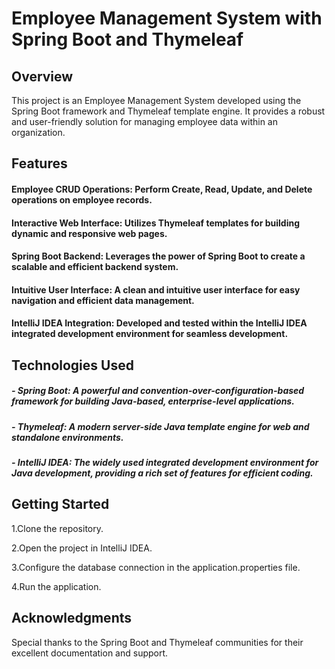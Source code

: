 
# Employee Management System with Spring Boot and Thymeleaf


## Overview
This project is an Employee Management System developed using the Spring Boot framework and Thymeleaf template engine. It provides a robust and user-friendly solution for managing employee data within an organization.
## Features
#### Employee CRUD Operations: Perform Create, Read, Update, and Delete operations on employee records.
#### Interactive Web Interface: Utilizes Thymeleaf templates for building dynamic and responsive web pages.
#### Spring Boot Backend: Leverages the power of Spring Boot to create a scalable and efficient backend system.
#### Intuitive User Interface: A clean and intuitive user interface for easy navigation and efficient data management.
#### IntelliJ IDEA Integration: Developed and tested within the IntelliJ IDEA integrated development environment for seamless development.
## Technologies Used
##### - Spring Boot: A powerful and convention-over-configuration-based framework for building Java-based, enterprise-level applications.
##### - Thymeleaf: A modern server-side Java template engine for web and standalone environments.
##### - IntelliJ IDEA: The widely used integrated development environment for Java development, providing a rich set of features for efficient coding.
## Getting Started
1.Clone the repository.

2.Open the project in IntelliJ IDEA.

3.Configure the database connection in the application.properties file.

4.Run the application.
## Acknowledgments
Special thanks to the Spring Boot and Thymeleaf communities for their excellent documentation and support.

